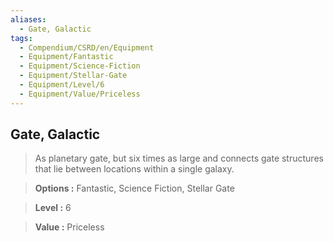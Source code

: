 ```yaml
---
aliases:
  - Gate, Galactic
tags:
  - Compendium/CSRD/en/Equipment
  - Equipment/Fantastic
  - Equipment/Science-Fiction
  - Equipment/Stellar-Gate
  - Equipment/Level/6
  - Equipment/Value/Priceless
---
```

    
      
## Gate, Galactic      
      
>As planetary gate, but six times as large and connects gate structures that lie between locations within a single galaxy.      
> **Options :** Fantastic, Science Fiction, Stellar Gate      
> **Level :** 6      
> **Value :** Priceless